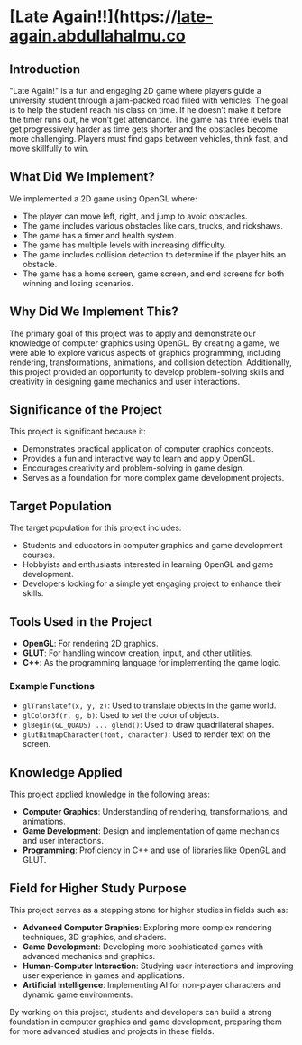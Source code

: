#  [Late Again!!](https://[late-again.abdullahalmu.co](https://github.com/mubin25-dodu/Late-again-.com)


## Introduction
"Late Again!" is a fun and engaging 2D game where players guide a university student through a jam-packed road filled with vehicles. The goal is to help the student reach his class on time. If he doesn’t make it before the timer runs out, he won’t get attendance. The game has three levels that get progressively harder as time gets shorter and the obstacles become more challenging. Players must find gaps between vehicles, think fast, and move skillfully to win.

## What Did We Implement?
We implemented a 2D game using OpenGL where:
- The player can move left, right, and jump to avoid obstacles.
- The game includes various obstacles like cars, trucks, and rickshaws.
- The game has a timer and health system.
- The game has multiple levels with increasing difficulty.
- The game includes collision detection to determine if the player hits an obstacle.
- The game has a home screen, game screen, and end screens for both winning and losing scenarios.

## Why Did We Implement This?
The primary goal of this project was to apply and demonstrate our knowledge of computer graphics using OpenGL. By creating a game, we were able to explore various aspects of graphics programming, including rendering, transformations, animations, and collision detection. Additionally, this project provided an opportunity to develop problem-solving skills and creativity in designing game mechanics and user interactions.

## Significance of the Project
This project is significant because it:
- Demonstrates practical application of computer graphics concepts.
- Provides a fun and interactive way to learn and apply OpenGL.
- Encourages creativity and problem-solving in game design.
- Serves as a foundation for more complex game development projects.

## Target Population
The target population for this project includes:
- Students and educators in computer graphics and game development courses.
- Hobbyists and enthusiasts interested in learning OpenGL and game development.
- Developers looking for a simple yet engaging project to enhance their skills.

## Tools Used in the Project
- **OpenGL**: For rendering 2D graphics.
- **GLUT**: For handling window creation, input, and other utilities.
- **C++**: As the programming language for implementing the game logic.

### Example Functions
- `glTranslatef(x, y, z)`: Used to translate objects in the game world.
- `glColor3f(r, g, b)`: Used to set the color of objects.
- `glBegin(GL_QUADS) ... glEnd()`: Used to draw quadrilateral shapes.
- `glutBitmapCharacter(font, character)`: Used to render text on the screen.

## Knowledge Applied
This project applied knowledge in the following areas:
- **Computer Graphics**: Understanding of rendering, transformations, and animations.
- **Game Development**: Design and implementation of game mechanics and user interactions.
- **Programming**: Proficiency in C++ and use of libraries like OpenGL and GLUT.

## Field for Higher Study Purpose
This project serves as a stepping stone for higher studies in fields such as:
- **Advanced Computer Graphics**: Exploring more complex rendering techniques, 3D graphics, and shaders.
- **Game Development**: Developing more sophisticated games with advanced mechanics and graphics.
- **Human-Computer Interaction**: Studying user interactions and improving user experience in games and applications.
- **Artificial Intelligence**: Implementing AI for non-player characters and dynamic game environments.

By working on this project, students and developers can build a strong foundation in computer graphics and game development, preparing them for more advanced studies and projects in these fields.
